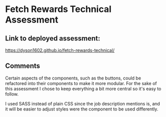 # Fetch Rewards Technical Assessment

## Link to deployed assessment:

https://dyson1602.github.io/fetch-rewards-technical/

## Comments

Certain aspects of the components, such as the buttons, could be refactored into their components to make it more modular. For the sake of this assessment I chose to keep everything a bit more central so it's easy to follow.

I used SASS instead of plain CSS since the job description mentions is, and it will be easier to adjust styles were the component to be used differently.
